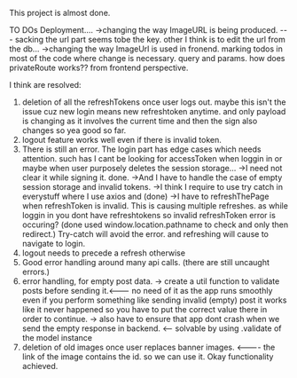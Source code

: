 This project is almost done.

TO DOs
Deployment.... 
->changing the way ImageURL is being produced. --- sacking the url part seems tobe the key. other I think is to edit the url from the db...
->changing the way ImageUrl is used in fronend.
marking todos in most of the code where change is necessary.
query and params.
how does privateRoute works?? from frontend perspective.



I think are resolved:
1) deletion of all the refreshTokens once user logs out. maybe this isn't the issue cuz new login means new refreshtoken anytime. and only payload is changing as it involves the current time and then the sign also changes so yea good so far.
2) logout feature works well even if there is invalid token.
3) There is still an error. The login part has edge cases which needs attention. such has I cant be looking for accessToken when loggin in or maybe when user purposely deletes the session storage... 
->I need not clear it while signing it. done.
->And I have to handle the case of empty session storage and invalid tokens.
->I think I require to use try catch in everystuff where I use axios and (done)
->I have to refreshThePage when refreshToken is invalid. This is causing multiple refreshes. as while loggin in you dont have refreshtokens so invalid refreshToken error is occuring? (done used window.location.pathname to check and only then redirect.)
  Try-catch will avoid the error. and refreshing will cause to navigate to login.
4) logout needs to precede a refresh otherwise
5) Good error handling around many api calls. (there are still uncaught errors.)
6) error handling, for empty post data. 
-> create a util function to validate posts before sending it.<--- no need of it as the app runs smoothly even if you perform something like sending invalid (empty) post it works like it never happened so you have to put the correct value there in order to continue.
-> also have to ensure that app dont crash when we send the empty response in backend. <-- solvable by using .validate of the model instance
7) deletion of old images once user replaces banner images. <---- the link of the image contains the id. so we can use it. Okay functionality achieved.